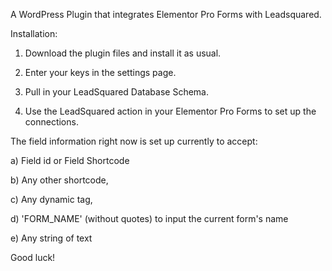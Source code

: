A WordPress Plugin that integrates Elementor Pro Forms with Leadsquared.

Installation:
1) Download the plugin files and install it as usual.

2) Enter your keys in the settings page. 

3) Pull in your LeadSquared Database Schema.

4) Use the LeadSquared action in your Elementor Pro Forms to set up the connections. 

The field information right now is set up currently to accept:

a) Field id or Field Shortcode

b) Any other shortcode, 

c) Any dynamic tag,

d) 'FORM_NAME' (without quotes) to input the current form's name

e) Any string of text

Good luck! 
